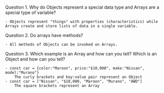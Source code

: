 Question 1. Why do Objects represent a special data type and Arrays are a special type of variable?
```
- Objects represent "things" with properties (characteristics) while Arrays create and store lists of data in a single variable. 
```
Question 2. Do arrays have methods?
```
- All methods of Objects can be invoked on Arrays. 
```
Question 3. Which example is an Array and how can you tell? Which is an Object and how can you tell?
```
- const car = {color:"Maroon", price:"$10,000", make:"Nissan", model:"Murano"}
    The curly brackets and key:value pair represent an Object
- const car = ["Nissan", "$10,000, "Maroon", "Murano", "AWD"]
    The square brackets represent an Array
```